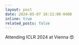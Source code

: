 ```yaml
---
layout: post
date: 2024-05-07 16:11:00-0400
inline: true
related_posts: false
---
```


Attending ICLR 2024 at Vienna :heart_eyes:
